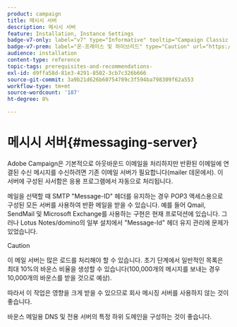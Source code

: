 ```yaml
---
product: campaign
title: 메시시 서버
description: 메시시 서버
feature: Installation, Instance Settings
badge-v7-only: label="v7" type="Informative" tooltip="Campaign Classic v7에만 적용됩니다."
badge-v7-prem: label="온-프레미스 및 하이브리드" type="Caution" url="https://experienceleague.adobe.com/docs/campaign-classic/using/installing-campaign-classic/architecture-and-hosting-models/hosting-models-lp/hosting-models.html?lang=ko" tooltip="온-프레미스 및 하이브리드 배포에만 적용"
audience: installation
content-type: reference
topic-tags: prerequisites-and-recommendations-
exl-id: d9ffa58d-81e3-4291-8502-3cb7c326b666
source-git-commit: 3a9b21d626b60754789c3f594ba798309f62a553
workflow-type: tm+mt
source-wordcount: '187'
ht-degree: 8%

---
```


# 메시시 서버{#messaging-server}



Adobe Campaign은 기본적으로 아웃바운드 이메일을 처리하지만 반환된 이메일에 연결된 수신 메시지를 수신하려면 기존 이메일 서버가 필요합니다(mailer 데몬에서). 이 서버에 구성된 사서함은 응용 프로그램에서 자동으로 처리됩니다.

메일을 선택할 때 SMTP &quot;Message-ID&quot; 헤더를 유지하는 경우 POP3 액세스용으로 구성된 모든 서버를 사용하여 반환 메일을 받을 수 있습니다. 예를 들어 Qmail, SendMail 및 Microsoft Exchange를 사용하는 구현은 현재 프로덕션에 있습니다. 그러나 Lotus Notes/domino의 일부 설치에서 &quot;Message-Id&quot; 헤더 유지 관리에 문제가 있었습니다.

>[!CAUTION]
>
>이 메일 서버는 많은 로드를 처리해야 할 수 있습니다. 초기 단계에서 일반적인 목록은 최대 10%의 바운스 비율을 생성할 수 있습니다(100,000개의 메시지를 보내는 경우 10,000개의 바운스를 받을 것으로 예상).
>
>따라서 이 작업은 영향을 크게 받을 수 있으므로 회사 메시징 서버를 사용하지 않는 것이 좋습니다.
>
>바운스 메일용 DNS 및 전용 서버의 특정 하위 도메인을 구성하는 것이 좋습니다.

